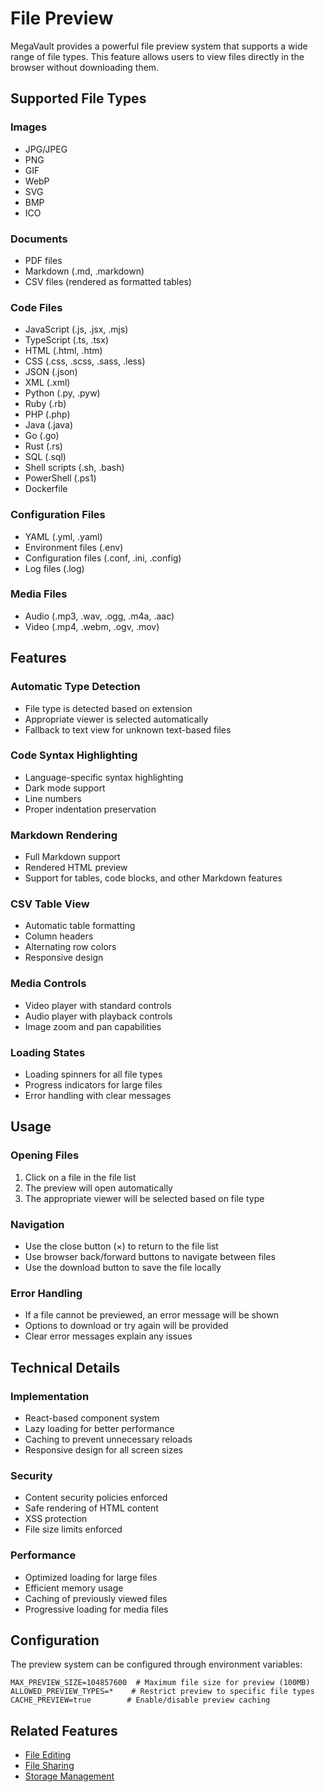 # File Preview

MegaVault provides a powerful file preview system that supports a wide range of file types. This feature allows users to view files directly in the browser without downloading them.

## Supported File Types

### Images
- JPG/JPEG
- PNG
- GIF
- WebP
- SVG
- BMP
- ICO

### Documents
- PDF files
- Markdown (.md, .markdown)
- CSV files (rendered as formatted tables)

### Code Files
- JavaScript (.js, .jsx, .mjs)
- TypeScript (.ts, .tsx)
- HTML (.html, .htm)
- CSS (.css, .scss, .sass, .less)
- JSON (.json)
- XML (.xml)
- Python (.py, .pyw)
- Ruby (.rb)
- PHP (.php)
- Java (.java)
- Go (.go)
- Rust (.rs)
- SQL (.sql)
- Shell scripts (.sh, .bash)
- PowerShell (.ps1)
- Dockerfile

### Configuration Files
- YAML (.yml, .yaml)
- Environment files (.env)
- Configuration files (.conf, .ini, .config)
- Log files (.log)

### Media Files
- Audio (.mp3, .wav, .ogg, .m4a, .aac)
- Video (.mp4, .webm, .ogv, .mov)

## Features

### Automatic Type Detection
- File type is detected based on extension
- Appropriate viewer is selected automatically
- Fallback to text view for unknown text-based files

### Code Syntax Highlighting
- Language-specific syntax highlighting
- Dark mode support
- Line numbers
- Proper indentation preservation

### Markdown Rendering
- Full Markdown support
- Rendered HTML preview
- Support for tables, code blocks, and other Markdown features

### CSV Table View
- Automatic table formatting
- Column headers
- Alternating row colors
- Responsive design

### Media Controls
- Video player with standard controls
- Audio player with playback controls
- Image zoom and pan capabilities

### Loading States
- Loading spinners for all file types
- Progress indicators for large files
- Error handling with clear messages

## Usage

### Opening Files
1. Click on a file in the file list
2. The preview will open automatically
3. The appropriate viewer will be selected based on file type

### Navigation
- Use the close button (×) to return to the file list
- Use browser back/forward buttons to navigate between files
- Use the download button to save the file locally

### Error Handling
- If a file cannot be previewed, an error message will be shown
- Options to download or try again will be provided
- Clear error messages explain any issues

## Technical Details

### Implementation
- React-based component system
- Lazy loading for better performance
- Caching to prevent unnecessary reloads
- Responsive design for all screen sizes

### Security
- Content security policies enforced
- Safe rendering of HTML content
- XSS protection
- File size limits enforced

### Performance
- Optimized loading for large files
- Efficient memory usage
- Caching of previously viewed files
- Progressive loading for media files

## Configuration

The preview system can be configured through environment variables:

```env
MAX_PREVIEW_SIZE=104857600  # Maximum file size for preview (100MB)
ALLOWED_PREVIEW_TYPES=*    # Restrict preview to specific file types
CACHE_PREVIEW=true        # Enable/disable preview caching
```

## Related Features
- [File Editing](./file-editing.md)
- [File Sharing](./file-sharing.md)
- [Storage Management](./storage-management.md) 